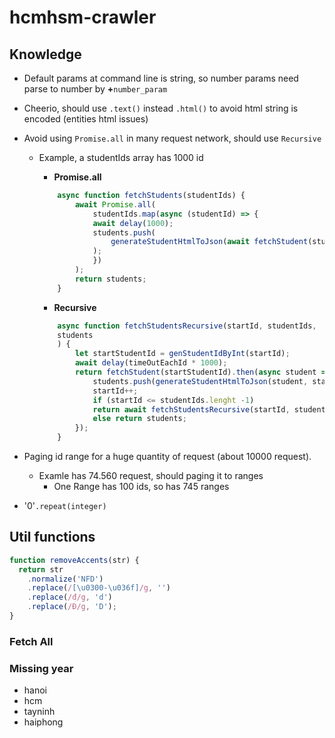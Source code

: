 # hcmhsm-crawler

## Knowledge

- Default params at command line is string, so number params need parse to number by **+**```number_param```

- Cheerio, should use ```.text()``` instead ```.html()``` to avoid html string is encoded (entities html issues)
- Avoid using ```Promise.all``` in many request network, should use ```Recursive```
  - Example, a studentIds array has 1000 id
    - **Promise.all**
  
    ```js
        async function fetchStudents(studentIds) {
            await Promise.all(
                studentIds.map(async (studentId) => {
                await delay(1000);
                students.push(
                    generateStudentHtmlToJson(await fetchStudent(studentId), studentId)
                );
                })
            );
            return students;
        }

    ```

    - **Recursive**
  
    ```js
        async function fetchStudentsRecursive(startId, studentIds,
        students
        ) {
            let startStudentId = genStudentIdByInt(startId);
            await delay(timeOutEachId * 1000);
            return fetchStudent(startStudentId).then(async student => {
                students.push(generateStudentHtmlToJson(student, startStudentId));
                startId++;
                if (startId <= studentIds.lenght -1)
                return await fetchStudentsRecursive(startId, studentIds, students);
                else return students;
            });
        }
    ```

- Paging id range for a huge quantity of request (about 10000 request).
  - Examle has 74.560 request, should paging it to ranges
    - One Range has 100 ids, so has 745 ranges

- '0'```.repeat(integer)```

## Util functions

```js
function removeAccents(str) {
  return str
    .normalize('NFD')
    .replace(/[\u0300-\u036f]/g, '')
    .replace(/đ/g, 'd')
    .replace(/Đ/g, 'D');
}
```

### Fetch All

### Missing year

- hanoi
- hcm
- tayninh
- haiphong
